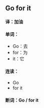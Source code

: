 ## Go for it

#### 译：加油

#### 单词：

- Go：去
- for：为
- it：它

#### 连读：

- Go
- for it

#### 断词：Go / for it
